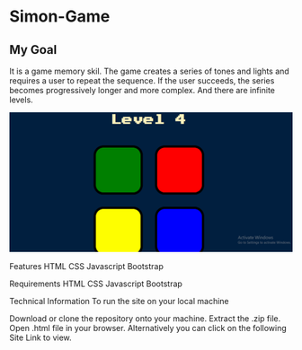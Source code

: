 # Simon-Game

## My Goal


It is a game memory skil. The game creates a series of tones and lights and requires a user to repeat the sequence. If the user succeeds, the series becomes progressively longer and more complex. And there are infinite levels.



![Finished App](demo/simon_giff.gif)



Features
 HTML
 CSS
 Javascript
 Bootstrap

Requirements
HTML
CSS
Javascript
Bootstrap

Technical Information
To run the site on your local machine

Download or clone the repository onto your machine.
Extract the .zip file.
Open .html file in your browser.
Alternatively you can click on the following Site Link to view.





